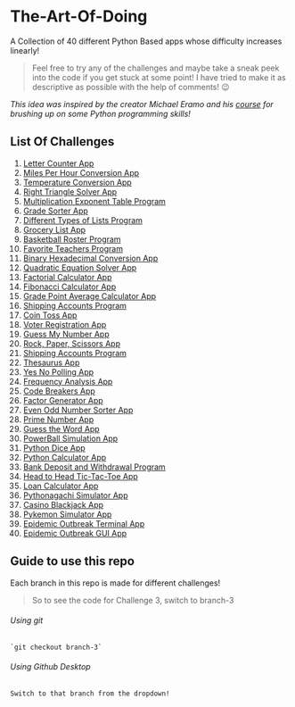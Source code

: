 # The-Art-Of-Doing
A Collection of 40 different Python Based apps whose difficulty increases linearly!

> Feel free to try any of the challenges and maybe take a sneak peek into the code if you get stuck at some point! I have tried to make it as descriptive as possible with the help of comments! :wink:

_This idea was inspired by the creator Michael Eramo and his [course](https://www.udemy.com/course/the-art-of-doing/) for brushing up on some Python programming skills!_

## List Of Challenges

1. [Letter Counter App](https://github.com/aajinkya1203/The-Art-Of-Doing/tree/branch-1)
2. [Miles Per Hour Conversion App](https://github.com/aajinkya1203/The-Art-Of-Doing/tree/branch-2)
3. [Temperature Conversion App](https://github.com/aajinkya1203/The-Art-Of-Doing/tree/branch-3)
4. [Right Triangle Solver App](https://github.com/aajinkya1203/The-Art-Of-Doing/tree/branch-4)
5. [Multiplication Exponent Table Program](https://github.com/aajinkya1203/The-Art-Of-Doing/tree/branch-5)
6. [Grade Sorter App](https://github.com/aajinkya1203/The-Art-Of-Doing/tree/branch-6)
7. [Different Types of Lists Program](https://github.com/aajinkya1203/The-Art-Of-Doing/tree/branch-7)
8. [Grocery List App](https://github.com/aajinkya1203/The-Art-Of-Doing/tree/branch-8)
9. [Basketball Roster Program](https://github.com/aajinkya1203/The-Art-Of-Doing/tree/branch-9)
10. [Favorite Teachers Program](https://github.com/aajinkya1203/The-Art-Of-Doing/tree/branch-10)
11. [Binary Hexadecimal Conversion App](https://github.com/aajinkya1203/The-Art-Of-Doing/tree/branch-11)
12. [Quadratic Equation Solver App](https://github.com/aajinkya1203/The-Art-Of-Doing/tree/branch-12)
13. [Factorial Calculator App](https://github.com/aajinkya1203/The-Art-Of-Doing/tree/branch-13)
14. [Fibonacci Calculator App](https://github.com/aajinkya1203/The-Art-Of-Doing/tree/branch-14)
15. [Grade Point Average Calculator App](https://github.com/aajinkya1203/The-Art-Of-Doing/tree/branch-15)
16. [Shipping Accounts Program](https://github.com/aajinkya1203/The-Art-Of-Doing/tree/branch-16)
17. [Coin Toss App](https://github.com/aajinkya1203/The-Art-Of-Doing/tree/branch-17)
18. [Voter Registration App](https://github.com/aajinkya1203/The-Art-Of-Doing/tree/branch-18)
19. [Guess My Number App](https://github.com/aajinkya1203/The-Art-Of-Doing/tree/branch-19)
20. [Rock, Paper, Scissors App](https://github.com/aajinkya1203/The-Art-Of-Doing/tree/branch-20)
21. [Shipping Accounts Program](https://github.com/aajinkya1203/The-Art-Of-Doing/tree/branch-21)
22. [Thesaurus App](https://github.com/aajinkya1203/The-Art-Of-Doing/tree/branch-22)
23. [Yes No Polling App](https://github.com/aajinkya1203/The-Art-Of-Doing/tree/branch-23)
24. [Frequency Analysis App](https://github.com/aajinkya1203/The-Art-Of-Doing/tree/branch-24)
25. [Code Breakers App](https://github.com/aajinkya1203/The-Art-Of-Doing/tree/branch-25)
26. [Factor Generator App](https://github.com/aajinkya1203/The-Art-Of-Doing/tree/branch-26)
27. [Even Odd Number Sorter App](https://github.com/aajinkya1203/The-Art-Of-Doing/tree/branch-27)
28. [Prime Number App](https://github.com/aajinkya1203/The-Art-Of-Doing/tree/branch-28)
29. [Guess the Word App](https://github.com/aajinkya1203/The-Art-Of-Doing/tree/branch-29)
30. [PowerBall Simulation App](https://github.com/aajinkya1203/The-Art-Of-Doing/tree/branch-30)
31. [Python Dice App](https://github.com/aajinkya1203/The-Art-Of-Doing/tree/branch-31)
32. [Python Calculator App](https://github.com/aajinkya1203/The-Art-Of-Doing/tree/branch-32)
33. [Bank Deposit and Withdrawal Program](https://github.com/aajinkya1203/The-Art-Of-Doing/tree/branch-33)
34. [Head to Head Tic-Tac-Toe App](https://github.com/aajinkya1203/The-Art-Of-Doing/tree/branch-34)
35. [Loan Calculator App](https://github.com/aajinkya1203/The-Art-Of-Doing/tree/branch-35)
36. [Pythonagachi Simulator App](https://github.com/aajinkya1203/The-Art-Of-Doing/tree/branch-36)
37. [Casino Blackjack App](https://github.com/aajinkya1203/The-Art-Of-Doing/tree/branch-37)
38. [Pykemon Simulator App](https://github.com/aajinkya1203/The-Art-Of-Doing/tree/branch-38)
39. [Epidemic Outbreak Terminal App](https://github.com/aajinkya1203/The-Art-Of-Doing/tree/branch-39)
40. [Epidemic Outbreak GUI App](https://github.com/aajinkya1203/The-Art-Of-Doing/tree/branch-40)

## Guide to use this repo

Each branch in this repo is made for different challenges!

> So to see the code for Challenge 3, switch to branch-3

  ###### Using git
  
    `git checkout branch-3`
  
  ###### Using Github Desktop
    Switch to that branch from the dropdown!
   
